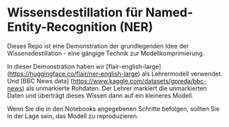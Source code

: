 # Wissensdestillation für Named-Entity-Recognition (NER)

Dieses Repo ist eine Demonstration der grundlegenden Idee der Wissensdestillation - eine gängige Technik zur Modellkomprimierung. 

In dieser Demonstration haben wir [flair-english-large] (https://huggingface.co/flair/ner-english-large) als Lehrermodell verwendet. 
Und [BBC News data] (https://www.kaggle.com/datasets/gpreda/bbc-news) als unmarkierte Rohdaten. Der Lehrer markiert die unmarkierten Daten und überträgt dieses Wissen dann auf ein kleineres Modell.

Wenn Sie die in den Notebooks angegebenen Schritte befolgen, sollten Sie in der Lage sein, das Modell zu reproduzieren. 
